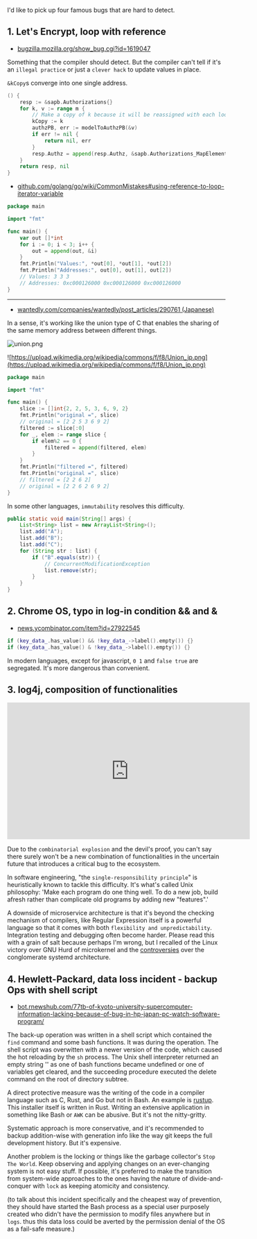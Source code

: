 I'd like to pick up four famous bugs that are hard to detect.

## 1. Let's Encrypt, loop with reference

- [bugzilla.mozilla.org/show_bug.cgi?id=1619047](https://bugzilla.mozilla.org/show_bug.cgi?id=1619047)

Something that the compiler should detect. But the compiler can't tell if it's an `illegal practice` or just a `clever hack` to update values in place.

`&kCopy`s converge into one single address.
```go
() {
	resp := &sapb.Authorizations{}
	for k, v := range m {
		// Make a copy of k because it will be reassigned with each loop.
		kCopy := k
		authzPB, err := modelToAuthzPB(&v)
		if err != nil {
			return nil, err
		}
		resp.Authz = append(resp.Authz, &sapb.Authorizations_MapElement{Domain: &kCopy, Authz: authzPB})
	}
	return resp, nil
}
```

- [github.com/golang/go/wiki/CommonMistakes#using-reference-to-loop-iterator-variable](https://github.com/golang/go/wiki/CommonMistakes#using-reference-to-loop-iterator-variable)

```go
package main

import "fmt"

func main() {
	var out []*int
	for i := 0; i < 3; i++ {
		out = append(out, &i)
	}
	fmt.Println("Values:", *out[0], *out[1], *out[2])
	fmt.Println("Addresses:", out[0], out[1], out[2])
	// Values: 3 3 3
	// Addresses: 0xc000126000 0xc000126000 0xc000126000
}
```

---

- [wantedly.com/companies/wantedly/post_articles/290761 (Japanese)](https://www.wantedly.com/companies/wantedly/post_articles/290761)

In a sense, it's working like the union type of C that enables the sharing of the same memory address between different things.


![union.png](./imgs/union.png)

![https://upload.wikimedia.org/wikipedia/commons/f/f8/Union_jp.png](https://upload.wikimedia.org/wikipedia/commons/f/f8/Union_jp.png)

```go
package main

import "fmt"

func main() {
	slice := []int{2, 2, 5, 3, 6, 9, 2}
	fmt.Println("original =", slice)
	// original = [2 2 5 3 6 9 2]
	filtered := slice[:0]
	for _, elem := range slice {
		if elem%2 == 0 {
			filtered = append(filtered, elem)
		}
	}
	fmt.Println("filtered =", filtered)
	fmt.Println("original =", slice)
	// filtered = [2 2 6 2]
	// original = [2 2 6 2 6 9 2]
}
```

In some other languages, `immutability` resolves this difficulty.

```java
public static void main(String[] args) {
    List<String> list = new ArrayList<String>();
    list.add("A");
    list.add("B");
    list.add("C");
    for (String str : list) {
        if ("B".equals(str)) {
            // ConcurrentModificationException
            list.remove(str);
        }
    }
}
```

## 2. Chrome OS, typo in log-in condition && and & 

- [news.ycombinator.com/item?id=27922545](https://news.ycombinator.com/item?id=27922545)

```cpp
if (key_data_.has_value() && !key_data_->label().empty()) {}
if (key_data_.has_value() & !key_data_->label().empty()) {}
```

In modern languages, except for javascript, `0 1` and `false true` are segregated. It's more dangerous than convenient.

## 3. log4j, composition of functionalities

<html><center><iframe width="560" height="315" src="https://www.youtube.com/embed/Opqgwn8TdlM" title="YouTube video player" frameborder="0" allow="accelerometer; autoplay; clipboard-write; encrypted-media; gyroscope; picture-in-picture" allowfullscreen></iframe></center></html>

Due to the `combinatorial explosion` and the devil's proof, you can't say there surely won't be a new combination of functionalities in the uncertain future that introduces a critical bug to the ecosystem.

In software engineering, "the `single-responsibility principle`" is heuristically known to tackle this difficulty. It's what's called Unix philosophy: 'Make each program do one thing well. To do a new job, build afresh rather than complicate old programs by adding new "features".'

A downside of microservice architecture is that it's beyond the checking mechanism of compilers, like Regular Expression itself is a powerful language so that it comes with both `flexibility and unpredictability`. Integration testing and debugging often become harder. Please read this with a grain of salt because perhaps I'm wrong, but I recalled of the Linux victory over GNU Hurd of microkernel and the [controversies](https://www.howtogeek.com/675569/why-linuxs-systemd-is-still-divisive-after-all-these-years/) over the conglomerate systemd architecture.

## 4. Hewlett-Packard, data loss incident - backup Ops with shell script

- [bot.rnewshub.com/77tb-of-kyoto-university-supercomputer-information-lacking-because-of-bug-in-hp-japan-pc-watch-software-program/](https://bot.rnewshub.com/77tb-of-kyoto-university-supercomputer-information-lacking-because-of-bug-in-hp-japan-pc-watch-software-program/)

The back-up operation was written in a shell script which contained the `find` command and some bash functions. It was during the operation. The shell script was overwitten with a newer version of the code, which caused the hot reloading by the `sh` process. The Unix shell interpreter returned an empty string '' as one of bash functions became undefined or one of variables get cleared, and the succeeding procedure executed the delete command on the root of directory subtree.

A direct protective measure was the writing of the code in a compiler language such as C, Rust, and Go but not in Bash. An example is [rustup](https://github.com/rust-lang/rustup). This installer itself is written in Rust. Writing an extensive application in something like Bash or `AWK` can be abusive. But it's not the nitty-gritty.

Systematic approach is more conservative, and it's recommended to backup addition-wise with generation info like the way git keeps the full development history. But it's expensive.

Another problem is the locking or things like the garbage collector's `Stop The World`. Keep observing and applying changes on an ever-changing system is not easy stuff. If possible, it's preferred to make the transition from system-wide approaches to the ones having the nature of divide-and-conquer with `lock` as keeping atomicity and consistency.

(to talk about this incident specifically and the cheapest way of prevention, they should have started the Bash process as a special user purposely created who didn't have the permission to modify files anywhere but in `logs`. thus this data loss could be averted by the permission denial of the OS as a fail-safe measure.)
